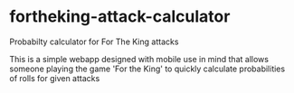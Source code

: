 # fortheking-attack-calculator
Probabilty calculator for For The King attacks

This is a simple webapp designed with mobile use in mind that allows someone playing the game 'For the King' to quickly calculate probabilities of rolls for given attacks
